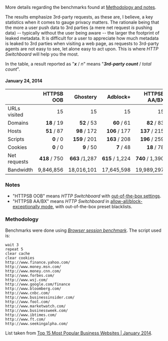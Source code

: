 More details regarding the benchmarks found at [Methodology and notes](/gorhill/httpswitchboard/wiki/Comparative-benchmarks-against-widely-used-blockers:-Methodology-and-notes).

The results emphasize 3rd-party requests, as these are, I believe, a key statistics when it comes to gauge privacy matters. The rationale being that the more a user push data to 3rd parties (a mere net request _is_ pushing data) -- typically without the user being aware -- the larger the footprint of leaked metadata. It is difficult for a user to appreciate how much metadata is leaked to 3rd parties when visiting a web page, as requests to 3rd-party agents are not easy to see, let alone easy to act upon. This is where _HTTP Switchboard_ will help you the most.

In the table, a result reported as "**_x_** / _n_" means "**_3rd-party count_** / _total count_".

#### January 24, 2014

|               | HTTPSB OOB        | Ghostery          | Adblock+          | HTTPSB AA/BX      | Disconnect        | No blocker        |
| ------------- | -----------------:| -----------------:| -----------------:| -----------------:| -----------------:| -----------------:|
| URLs visited  |                15 |                15 |                15 |                15 |                15 |                15 |
| Domains       |       **18** / 19 |       **52** / 53 |       **60** / 61 |       **82** / 83 |     **105** / 106 |     **430** / 431 |
| Hosts         |       **51** / 87 |      **98** / 172 |     **106** / 177 |     **137** / 215 |     **171** / 260 |     **643** / 743 |
| Scripts       |         **0** / 0 |     **159** / 201 |     **163** / 208 |     **196** / 259 |     **226** / 296 |     **495** / 575 |
| Cookies       |         **0** / 0 |        **9** / 50 |        **7** / 48 |       **18** / 78 |       **17** / 87 |     **224** / 313 |
| Net requests  |     **418** / 750 |    **663** /1,287 |   **615** / 1,224 |   **740** / 1,390 |   **804** / 1,510 | **1,757** / 2,505 |
| Bandwidth     |         9,846,856 |        18,016,101 |        17,645,598 |        19,989,297 |        18,944,959 |        23,437,021 |

### Notes
- "HTTPSB OOB" means *HTTP Switchboard* with [out-of-the-box settings](https://github.com/gorhill/httpswitchboard/wiki/How-to-use-HTTP-Switchboard:-Two-opposing-views#the-block-allallow-exceptionally-approach).
- "HTTPSB AA/BX" means *HTTP Switchboard* in [allow-all/block-exceptionally mode](/gorhill/httpswitchboard/wiki/How-to-use-HTTP-Switchboard:-Two-opposing-views#the-allow-allblock-exceptionally-approach), with out-of-the-box preset blacklists.

### Methodology
Benchmarks were done using [*Browser session benchmark*](https://github.com/gorhill/sessbench). The script used is:
```
wait 3
repeat 5
clear cache
clear cookies
http://www.finance.yahoo.com/
http://www.money.msn.com/
http://www.money.cnn.com/
http://www.forbes.com/
http://www.wsj.com/
http://www.google.com/finance
http://www.bloomberg.com/
http://www.cnbc.com/
http://www.businessinsider.com/
http://www.fool.com/
http://www.marketwatch.com/
http://www.businessweek.com/
http://www.ibtimes.com/
http://www.ft.com/
http://www.seekingalpha.com/
```

List taken from [Top 15 Most Popular Business Websites | January 2014](http://www.ebizmba.com/articles/business-websites).